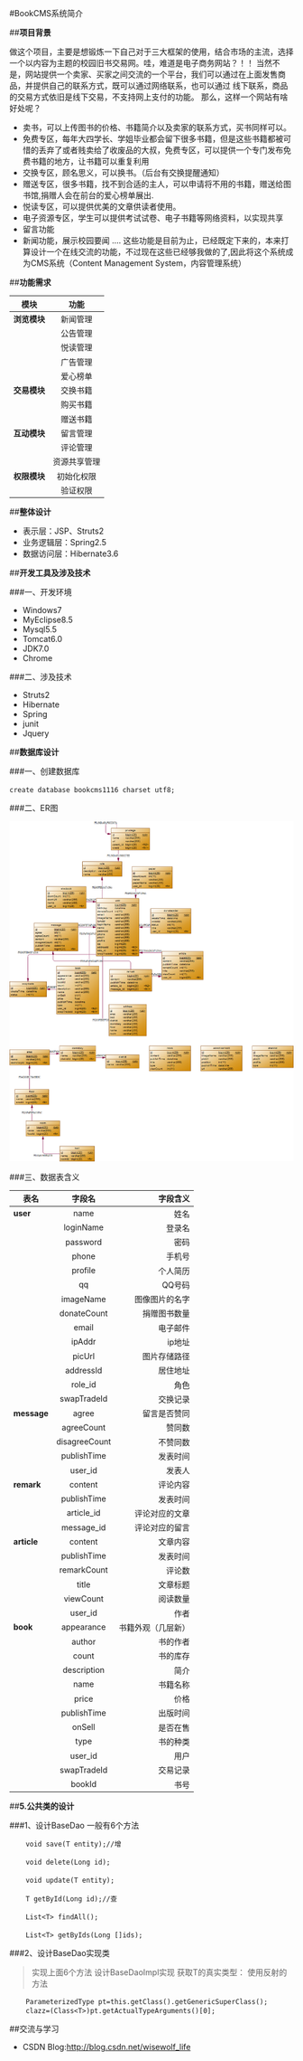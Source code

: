 #BookCMS系统简介

##**项目背景**

做这个项目，主要是想锻炼一下自己对于三大框架的使用，结合市场的主流，选择一个以内容为主题的校园旧书交易网。哇，难道是电子商务网站？！！
当然不是，网站提供一个卖家、买家之间交流的一个平台，我们可以通过在上面发售商品，并提供自己的联系方式，既可以通过网络联系，也可以通过
线下联系，商品的交易方式依旧是线下交易，不支持网上支付的功能。
那么，这样一个网站有啥好处呢？

- 卖书，可以上传图书的价格、书籍简介以及卖家的联系方式，买书同样可以。
- 免费专区，每年大四学长、学姐毕业都会留下很多书籍，但是这些书籍都被可惜的丢弃了或者贱卖给了收废品的大叔，免费专区，可以提供一个专门发布免费书籍的地方，让书籍可以重复利用
- 交换专区，顾名思义，可以换书。（后台有交换提醒通知）
- 赠送专区，很多书籍，找不到合适的主人，可以申请将不用的书籍，赠送给图书馆,捐赠人会在前台的爱心榜单展出.
- 悦读专区，可以提供优美的文章供读者使用。
- 电子资源专区，学生可以提供考试试卷、电子书籍等网络资料，以实现共享
- 留言功能
- 新闻功能，展示校园要闻
....
这些功能是目前为止，已经既定下来的，本来打算设计一个在线交流的功能，不过现在这些已经够我做的了,因此将这个系统成为CMS系统（Content Management System，内容管理系统）


##**功能需求**

| 模块| 功能 |
| ------------- |:-------------:|
| **浏览模块**| 新闻管理|
||公告管理|
||悦读管理|
||广告管理|
||爱心榜单|
|**交易模块**|交换书籍|
||购买书籍|
||赠送书籍|
|**互动模块**|留言管理|
||评论管理|
||资源共享管理|
|**权限模块**|初始化权限|
||验证权限|


##**整体设计**

* 表示层：JSP、Struts2
* 业务逻辑层：Spring2.5
* 数据访问层：Hibernate3.6


##**开发工具及涉及技术**

###一、开发环境
* Windows7
* MyEclipse8.5
* Mysql5.5
* Tomcat6.0
* JDK7.0
* Chrome

###二、涉及技术
* Struts2
* Hibernate
* Spring
* junit
* Jquery

##**数据库设计**

###一、创建数据库

` create database bookcms1116 charset utf8; ` 

###二、ER图

![des](13.png)

###三、数据表含义

| 表名| 字段名 |字段含义|
| ------------- |:-------------:|-------------:|
|**user**|name|姓名|
||loginName|登录名|
||password|密码|
||phone|手机号|
||profile|个人简历|
||qq|QQ号码|
||imageName|图像图片的名字|
||donateCount|捐赠图书数量|
||email|电子邮件|
||ipAddr|ip地址|
||picUrl|图片存储路径|
||addressId|居住地址|
||role_id|角色|
||swapTradeId|交换记录|
|**message**|agree|留言是否赞同|
||agreeCount|赞同数|
||disagreeCount|不赞同数|
||publishTime|发表时间|
||user_id|发表人|
|**remark**|content|评论内容|
||publishTime|发表时间|
||article_id|评论对应的文章|
||message_id|评论对应的留言|
|**article**|content|文章内容|
||publishTime|发表时间|
||remarkCount|评论数|
||title|文章标题|
||viewCount|阅读数量|
||user_id|作者|
|**book**|appearance|书籍外观（几层新）|
||author|书的作者|
||count|书的库存|
||description|简介|
||name|书籍名称|
||price|价格|
||publishTime|出版时间|
||onSell|是否在售|
||type|书的种类|
||user_id|用户|
||swapTradeId|交易记录|
||bookId|书号|


##**5.公共类的设计**

###1、设计BaseDao
	一般有6个方法
	
```
	void save(T entity);//增
	
	void delete(Long id);
	
	void update(T entity);
	
	T getById(Long id);//查
	
	List<T> findAll();
	
	List<T> getByIds(Long []ids);
```

###2、设计BaseDao实现类

>实现上面6个方法
设计BaseDaoImpl实现
	获取T的真实类型：
	使用反射的方法


```
	ParameterizedType pt=this.getClass().getGenericSuperClass();
	clazz=(Class<T>)pt.getActualTypeArguments()[0];
```


##交流与学习

- CSDN Blog:http://blog.csdn.net/wisewolf_life


